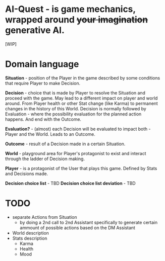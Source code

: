 AI-Quest - is game mechanics, wrapped around ~~your imagination~~ generative AI.
===

[WIP]

# Domain language

**Situation** - position of the Player in the game described by some conditions that require Player to make Decision.

**Decision** - choice that is made by Player to resolve the Situation and proceed with the game.
May lead to a different impact on player and world around. From Player health or other Stat change (like Karma) to
permanent changes in the history of this World. Decision is normally followed by Evaluation - where the possibility
evaluation for the planned action happens. And end with the Outcome.

**Evaluation?** - (almost) each Decision will be evaluated to impact both - Player and the World. Leads to an Outcome.

**Outcome** - result of a Decision made in a certain Situation.

**World** - playground area for Player's protagonist to exist and interact through the ladder of Decision making.

**Player** - is a protagonist of the User that plays this game. Defined by Stats and Decisions made.

**Decision choice list** - TBD
**Decision choice list deviation** - TBD

# TODO

- separate Actions from Situation
    - by doing a 2nd call to 2nd Assistant specifically to generate certain ammount of possible actions based on the DM Assistant 
- World description
- Stats description
    - Karma
    - Health
    - Mood
